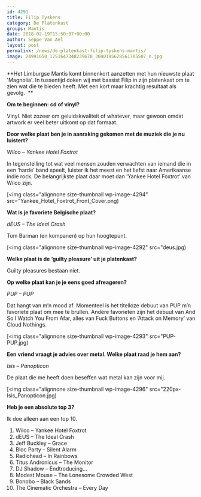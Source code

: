 ```yaml
---
id: 4291
title: Filip Tyskens 
category: De Platenkast
groups: Mantis
date: 2018-02-19T15:50:07+00:00
author: Seppe Van Ael
layout: post
permalink: /news/de-platenkast-filip-tyskens-mantis/
image: 24991050_1751647348239678_3040195628561705507_n.jpg
---
```

**Het Limburgse Mantis komt binnenkort aanzetten met hun nieuwste plaat 'Magnolia'. In tussentijd doken wij met bassist Filip in zijn platenkast om te zien wat die te bieden heeft. Met een kort maar krachtig resultaat als gevolg.  **

**Om te beginnen: cd of vinyl?**

Vinyl. Niet zozeer om geluidskwaliteit of whatever, maar gewoon omdat artwork er veel beter uitkomt op dat formaat.

**Door welke plaat ben je in aanraking gekomen met de muziek die je nu luistert?**

_Wilco – Yankee Hotel Foxtrot_

In tegenstelling tot wat veel mensen zouden verwachten van iemand die in een ‘harde’ band speelt, luister ik het meest en het liefst naar Amerikaanse indie rock. De belangrijkste plaat daar moet dan ‘Yankee Hotel Foxtrot’ van Wilco zijn.

[<img class="alignnone size-thumbnail wp-image-4294" src="Yankee_Hotel_Foxtrot_Front_Cover.png)

**Wat is je favoriete Belgische plaat?**

_dEUS – The Ideal Crash_

Tom Barman (en kompanen) op hun hoogtepunt.
  
[<img class="alignnone size-thumbnail wp-image-4292" src="deus.jpg)

**Welke plaat is de ‘guilty pleasure’ uit je platenkast?**

Guilty pleasures bestaan niet.

**Op welke plaat kan je je eens goed afreageren?**

_PUP – PUP_

Dat hangt van m’n mood af. Momenteel is het titelloze debuut van PUP m’n favoriete plaat om mee te brullen. Andere favorieten zijn het debuut van And So I Watch You From Afar, alles van Fuck Buttons en ‘Attack on Memory’ van Cloud Nothings.
  
[<img class="alignnone size-thumbnail wp-image-4293" src="PUP-PUP.jpg)

**Een vriend vraagt je advies over metal. Welke plaat raad je hem aan?**

_Isis – Panopticon_

De plaat die me heeft doen beseffen wat metal kan zijn voor mij.

[<img class="alignnone size-thumbnail wp-image-4296" src="220px-Isis_Panopticon.jpg)

**Heb je een absolute top 3?**

Ik doe alleen aan een top 10.

  1. Wilco – Yankee Hotel Foxtrot
  2. dEUS – The Ideal Crash
  3. Jeff Buckley – Grace
  4. Bloc Party – Silent Alarm
  5. Radiohead – In Rainbows
  6. Titus Andronicus – The Monitor
  7. DJ Shadow – Endtroducing&#8230;
  8. Modest Mouse – The Lonesome Crowded West
  9. Bonobo – Black Sands
 10. The Cinematic Orchestra – Every Day